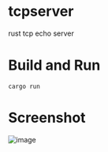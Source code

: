 # tcpserver
rust tcp echo server

# Build and Run
```
cargo run
```

# Screenshot
![image](https://user-images.githubusercontent.com/13072815/177265293-5fd83509-f528-45a3-8841-cc86bb4d2297.png)
